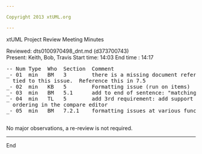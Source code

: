```yaml
---

Copyright 2013 xtUML.org

---
```


xtUML Project Review Meeting Minutes

Reviewed: dts0100970498_dnt.md (d373700743)  
Present:  Keith, Bob, Travis
Start time: 14:03
End time  : 14:17

<pre>
-- Num Type  Who  Section  Comment
_- 01  min   BM   3        there is a missing document reference, its lifecycle should be 
  tied to this issue.  Reference this in 7.5
_- 02  min   KB   5        Formatting issue (run on items)
_- 03  min   BM   5.1      add to end of sentence: "matching what is shown in Model Explorer"
_- 04  min   TL   5        add 3rd requirement: add support for manual adjustment of 
  ordering in the compare editor
_- 05  min   BM   7.2.1    formatting issues at various function names  
   
</pre>
No major observations, a re-review is not required.

---
End
